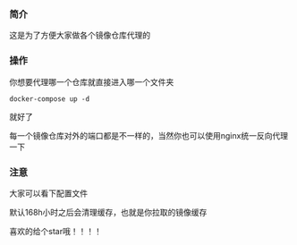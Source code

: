 ### 简介

这是为了方便大家做各个镜像仓库代理的

### 操作

你想要代理哪一个仓库就直接进入哪一个文件夹

`docker-compose up -d`

就好了

每一个镜像仓库对外的端口都是不一样的，当然你也可以使用nginx统一反向代理一下

### 注意

大家可以看下配置文件

默认168h小时之后会清理缓存，也就是你拉取的镜像缓存

喜欢的给个star哦！！！！
